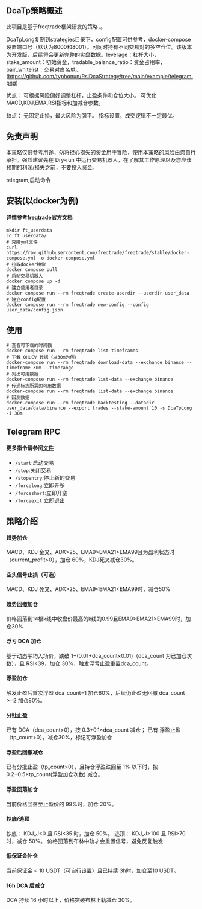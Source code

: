 ## DcaTp策略概述

此项目是基于freqtrade框架研发的策略，。

DcaTpLong复制到strategies目录下，config配置可供参考，docker-compose设置端口号（默认为8000和8001）。可同时持有不同交易对的多空仓位。该版本为开发版，后续将会更新完整的实盘数据。leverage：杠杆大小，stake_amount：初始资金，tradable_balance_ratio：资金占用率，pair_whitelist：交易对白名单。
(https://github.com/typhonun/RsiDcaStrategy/tree/main/example/telegram.png)

优点：
可根据风险偏好调整杠杆，止盈条件和仓位大小。
可优化MACD,KDJ,EMA,RSI指标和加减仓参数。

缺点：
无固定止损，最大风险为强平。
指标设置，成交逻辑不一定最优。

## 免责声明

本策略仅供参考用途，勿将担心损失的资金用于冒险，使用本策略的风险由您自行承担。强烈建议先在 Dry-run 中运行交易机器人，在了解其工作原理以及您应该预期的利润/损失之前，不要投入资金。

telegram,启动命令

## 安装(以docker为例)

#### 详情参考[freqtrade官方文档](https://www.freqtrade.io/en/stable/docker_quickstart/)

```
mkdir ft_userdata
cd ft_userdata/
# 克隆yml文件
curl https://raw.githubusercontent.com/freqtrade/freqtrade/stable/docker-compose.yml -o docker-compose.yml
# 拉取docker镜像
docker compose pull
# 启动交易机器人
docker compose up -d
# 建立使用者目录
docker compose run --rm freqtrade create-userdir --userdir user_data
# 建立config配置
docker compose run --rm freqtrade new-config --config user_data/config.json
```
## 使用
```
# 查看可下载的时间戳
docker-compose run --rm freqtrade list-timeframes
# 下载 OHLCV 数据（以30m为例）
docker-compose run --rm freqtrade download-data --exchange binance --timeframe 30m --timerange
# 列出可用数据
docker-compose run --rm freqtrade list-data --exchange binance
# 传递标志所需的可用数据
docker-compose run --rm freqtrade list-data --exchange binance
# 回测数据
docker-compose run --rm freqtrade backtesting --datadir user_data/data/binance --export trades --stake-amount 10 -s DcaTpLong -i 30m
```


## Telegram RPC 

#### 更多指令请参阅[文件](https://www.freqtrade.io/en/latest/telegram-usage/)

- `/start`:启动交易
- `/stop`:关闭交易
- `/stopentry`:停止新的交易
- `/forcelong`:立即开多
- `/forceshort`:立即开空
- `/forceexit`:立即退出


## 策略介绍

#### 趋势加仓

MACD、KDJ 金叉、ADX>25、EMA9>EMA21>EMA99且为盈利状态时（current_profit>0），加仓 60%，KDJ死叉减仓30%。

#### 空头信号止损（可选）

MACD、KDJ 死叉、ADX>25、EMA9<EMA21<EMA99时，减仓50%

#### 趋势回撤加仓

价格回落到14根k线中收盘价最高的k线的0.99且EMA9>EMA21>EMA99时，加仓30%

#### 浮亏 DCA 加仓

基于动态平均入场价，跌破 1−(0.01+dca_count×0.01)（dca_count 为已加仓次数），且 RSI<39，加仓 30%，触发浮亏止盈重置dca_count。

#### 浮盈加仓

触发止盈后首次浮盈 dca_count=1 加仓60%，后续仍止盈无回撤 dca_count >=2 加仓80%。

#### 分批止盈

已有 DCA（dca_count>0），按 0.3+0.1×dca_count 减仓；
已有 浮盈止盈（tp_count>0），减仓30%，标记可浮盈加仓

#### 浮盈后回撤减仓

已有分批止盈（tp_count>0），且持仓浮盈跌回至 1% 以下时，按 0.2+0.5×tp_count(浮盈加仓次数) 减仓。

#### 浮盈回落加仓

当前价格回落至止盈价的 99%时，加仓 20%。

#### 抄底/逃顶

抄底： KDJ_J<0 且 RSI<35 时，加仓 50%。
逃顶： KDJ_J>100 且 RSI>70 时，减仓 50%。
价格回落到布林中轨才会重置信号，避免反复触发

#### 低保证金补仓
当前保证金 < 10 USDT（可自行设置）且已持续 3h时，加仓至10 USDT。

#### 16h DCA 后减仓

DCA 持续 16 小时以上，价格突破布林上轨减仓 30%。


